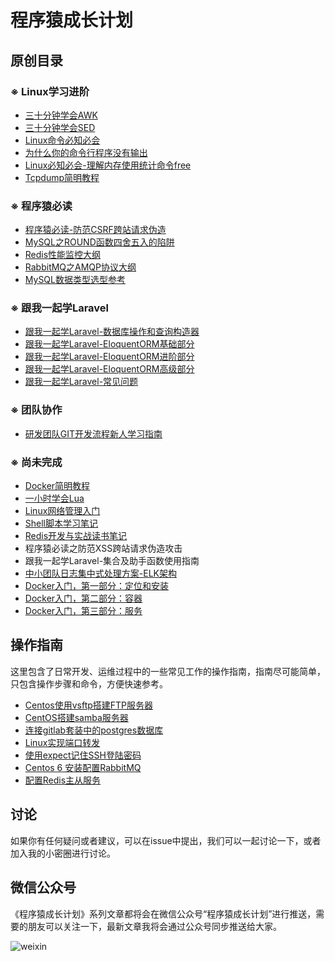 # 程序猿成长计划

## 原创目录

### ※ Linux学习进阶

- [三十分钟学会AWK](/doc/三十分钟学会AWK.md)
- [三十分钟学会SED](/doc/三十分钟学会SED.md)
- [Linux命令必知必会](/doc/Linux命令必知必会.md)
- [为什么你的命令行程序没有输出](/doc/为什么你的命令行程序没有输出.md)
- [Linux必知必会-理解内存使用统计命令free](/doc/Linux必知必会-理解内存使用统计命令free.md)
- [Tcpdump简明教程](/doc/tcpdump简明教程.md)


### ※ 程序猿必读

- [程序猿必读-防范CSRF跨站请求伪造](/doc/程序猿必读-防范CSRF跨站请求伪造.md)
- [MySQL之ROUND函数四舍五入的陷阱](/doc/MySQL之ROUND函数四舍五入的陷阱.md)
- [Redis性能监控大纲](https://mubu.com/doc/1gUfcI5kwc)
- [RabbitMQ之AMQP协议大纲](https://mubu.com/doc/2WU-NCN7a8)
- [MySQL数据类型选型参考](/doc/MySQL数据类型选型参考.md)

### ※ 跟我一起学Laravel

- [跟我一起学Laravel-数据库操作和查询构造器](/doc/跟我一起学Laravel-数据库操作和查询构造器.md)
- [跟我一起学Laravel-EloquentORM基础部分](/doc/跟我一起学Laravel-EloquentORM基础部分.md)
- [跟我一起学Laravel-EloquentORM进阶部分](/doc/跟我一起学Laravel-EloquentORM进阶部分.md)
- [跟我一起学Laravel-EloquentORM高级部分](/doc/跟我一起学Laravel-EloquentORM高级部分.md)
- [跟我一起学Laravel-常见问题](/doc/跟我一起学Laravel-常见问题.md)


### ※ 团队协作

- [研发团队GIT开发流程新人学习指南](/doc/研发团队GIT开发流程新人学习指南.md)

### ※ 尚未完成

- [Docker简明教程](/doc/Docker简明教程.md)
- [一小时学会Lua](/doc/一小时学会Lua.md)
- [Linux网络管理入门](/doc/Linux网络管理入门.md)
- [Shell脚本学习笔记](/doc/Shell脚本学习笔记.md)
- [Redis开发与实战读书笔记](/doc/Redis开发与实战读书笔记.md)
- 程序猿必读之防范XSS跨站请求伪造攻击
- 跟我一起学Laravel-集合及助手函数使用指南
- [中小团队日志集中式处理方案-ELK架构](/doc/中小团队日志集中式处理方案-ELK架构.md)
- [Docker入门，第一部分：定位和安装](/doc/Docker入门-part1.md)
- [Docker入门，第二部分：容器](/doc/Docker入门-part2.md)
- [Docker入门，第三部分：服务](/doc/Docker入门-part3.md)

## 操作指南

这里包含了日常开发、运维过程中的一些常见工作的操作指南，指南尽可能简单，只包含操作步骤和命令，方便快速参考。

- [Centos使用vsftp搭建FTP服务器](/wiki/CentOS使用vsftp搭建FTP服务器.md)
- [CentOS搭建samba服务器](/wiki/CentOS搭建samba服务器.md)
- [连接gitlab套装中的postgres数据库](/wiki/连接gitlab套装中的postgres数据库.md)
- [Linux实现端口转发](/wiki/Linux实现端口转发.md)
- [使用expect记住SSH登陆密码](/wiki/使用expect记住SSH登陆密码.md)
- [Centos 6 安装配置RabbitMQ](/wiki/Centos%206%20安装配置RabbitMQ.md)
- [配置Redis主从服务](/wiki/配置Redis主从服务.md)

## 讨论

如果你有任何疑问或者建议，可以在issue中提出，我们可以一起讨论一下，或者加入我的小密圈进行讨论。

## 微信公众号

《程序猿成长计划》系列文章都将会在微信公众号“程序猿成长计划”进行推送，需要的朋友可以关注一下，最新文章我将会通过公众号同步推送给大家。

![weixin](https://oayrssjpa.qnssl.com/qrcode_for_gh_604ed12b878c_344.jpg)
